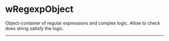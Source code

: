 # wRegexpObject

Object-container of regular expressions and complex logic. Allow to check does string satisfy the logic.

_ _ _ _ _ _











